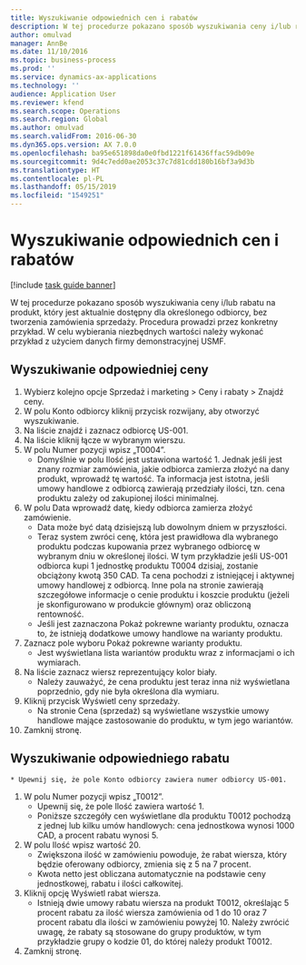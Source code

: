 ```yaml
---
title: Wyszukiwanie odpowiednich cen i rabatów
description: W tej procedurze pokazano sposób wyszukiwania ceny i/lub rabatu na produkt, który jest aktualnie dostępny dla określonego odbiorcy, bez tworzenia zamówienia sprzedaży.
author: omulvad
manager: AnnBe
ms.date: 11/10/2016
ms.topic: business-process
ms.prod: ''
ms.service: dynamics-ax-applications
ms.technology: ''
audience: Application User
ms.reviewer: kfend
ms.search.scope: Operations
ms.search.region: Global
ms.author: omulvad
ms.search.validFrom: 2016-06-30
ms.dyn365.ops.version: AX 7.0.0
ms.openlocfilehash: ba95e651898da0e0fbd1221f61436ffac59db09e
ms.sourcegitcommit: 9d4c7edd0ae2053c37c7d81cdd180b16bf3a9d3b
ms.translationtype: HT
ms.contentlocale: pl-PL
ms.lasthandoff: 05/15/2019
ms.locfileid: "1549251"
---
```

# <a name="look-up-applicable-prices-and-discounts"></a>Wyszukiwanie odpowiednich cen i rabatów

[!include [task guide banner](../../includes/task-guide-banner.md)]

W tej procedurze pokazano sposób wyszukiwania ceny i/lub rabatu na produkt, który jest aktualnie dostępny dla określonego odbiorcy, bez tworzenia zamówienia sprzedaży. Procedura prowadzi przez konkretny przykład. W celu wybierania niezbędnych wartości należy wykonać przykład z użyciem danych firmy demonstracyjnej USMF.


## <a name="find-the-applicable-price"></a>Wyszukiwanie odpowiedniej ceny
1. Wybierz kolejno opcje Sprzedaż i marketing > Ceny i rabaty > Znajdź ceny.
2. W polu Konto odbiorcy kliknij przycisk rozwijany, aby otworzyć wyszukiwanie.
3. Na liście znajdź i zaznacz odbiorcę US-001.
4. Na liście kliknij łącze w wybranym wierszu.
5. W polu Numer pozycji wpisz „T0004”.
    * Domyślnie w polu Ilość jest ustawiona wartość 1. Jednak jeśli jest znany rozmiar zamówienia, jakie odbiorca zamierza złożyć na dany produkt, wprowadź tę wartość. Ta informacja jest istotna, jeśli umowy handlowe z odbiorcą zawierają przedziały ilości, tzn. cena produktu zależy od zakupionej ilości minimalnej.  
6. W polu Data wprowadź datę, kiedy odbiorca zamierza złożyć zamówienie. 
    * Data może być datą dzisiejszą lub dowolnym dniem w przyszłości.  
    * Teraz system zwróci cenę, która jest prawidłowa dla wybranego produktu podczas kupowania przez wybranego odbiorcę w wybranym dniu w określonej ilości. W tym przykładzie jeśli US-001 odbiorca kupi 1 jednostkę produktu T0004 dzisiaj, zostanie obciążony kwotą 350 CAD. Ta cena pochodzi z istniejącej i aktywnej umowy handlowej z odbiorcą.      Inne pola na stronie zawierają szczegółowe informacje o cenie produktu i koszcie produktu (jeżeli je skonfigurowano w produkcie głównym) oraz obliczoną rentowność.  
    * Jeśli jest zaznaczona Pokaż pokrewne warianty produktu, oznacza to, że istnieją dodatkowe umowy handlowe na warianty produktu.  
7. Zaznacz pole wyboru Pokaż pokrewne warianty produktu.
    * Jest wyświetlana lista wariantów produktu wraz z informacjami o ich wymiarach.  
8. Na liście zaznacz wiersz reprezentujący kolor biały.
    * Należy zauważyć, że cena produktu jest teraz inna niż wyświetlana poprzednio, gdy nie była określona dla wymiaru.  
9. Kliknij przycisk Wyświetl ceny sprzedaży.
    * Na stronie Cena (sprzedaż) są wyświetlane wszystkie umowy handlowe mające zastosowanie do produktu, w tym jego wariantów.  
10. Zamknij stronę.

## <a name="find-the-applicable-discount"></a>Wyszukiwanie odpowiedniego rabatu
    * Upewnij się, że pole Konto odbiorcy zawiera numer odbiorcy US-001.    
1. W polu Numer pozycji wpisz „T0012”.
    * Upewnij się, że pole Ilość zawiera wartość 1.  
    * Poniższe szczegóły cen wyświetlane dla produktu T0012 pochodzą z jednej lub kilku umów handlowych: cena jednostkowa wynosi 1000 CAD, a procent rabatu wynosi 5.  
2. W polu Ilość wpisz wartość 20.
    * Zwiększona ilość w zamówieniu powoduje, że rabat wiersza, który będzie oferowany odbiorcy, zmienia się z 5 na 7 procent.  
    * Kwota netto jest obliczana automatycznie na podstawie ceny jednostkowej, rabatu i ilości całkowitej.  
3. Kliknij opcję Wyświetl rabat wiersza.
    * Istnieją dwie umowy rabatu wiersza na produkt T0012, określając 5 procent rabatu za ilość wiersza zamówienia od 1 do 10 oraz 7 procent rabatu dla ilości w zamówieniu powyżej 10. Należy zwrócić uwagę, że rabaty są stosowane do grupy produktów, w tym przykładzie grupy o kodzie 01, do której należy produkt T0012.  
4. Zamknij stronę.

